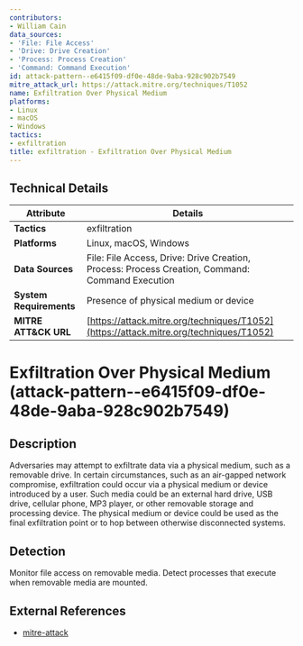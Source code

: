 ```yaml
---
contributors:
- William Cain
data_sources:
- 'File: File Access'
- 'Drive: Drive Creation'
- 'Process: Process Creation'
- 'Command: Command Execution'
id: attack-pattern--e6415f09-df0e-48de-9aba-928c902b7549
mitre_attack_url: https://attack.mitre.org/techniques/T1052
name: Exfiltration Over Physical Medium
platforms:
- Linux
- macOS
- Windows
tactics:
- exfiltration
title: exfiltration - Exfiltration Over Physical Medium
---
```


## Technical Details

| Attribute | Details |
|-----------|----------|
| **Tactics** | exfiltration |
| **Platforms** | Linux, macOS, Windows |
| **Data Sources** | File: File Access, Drive: Drive Creation, Process: Process Creation, Command: Command Execution |
| **System Requirements** | Presence of physical medium or device |
| **MITRE ATT&CK URL** | [https://attack.mitre.org/techniques/T1052](https://attack.mitre.org/techniques/T1052) |

# Exfiltration Over Physical Medium (attack-pattern--e6415f09-df0e-48de-9aba-928c902b7549)

## Description
Adversaries may attempt to exfiltrate data via a physical medium, such as a removable drive. In certain circumstances, such as an air-gapped network compromise, exfiltration could occur via a physical medium or device introduced by a user. Such media could be an external hard drive, USB drive, cellular phone, MP3 player, or other removable storage and processing device. The physical medium or device could be used as the final exfiltration point or to hop between otherwise disconnected systems.

## Detection
Monitor file access on removable media. Detect processes that execute when removable media are mounted.

## External References
- [mitre-attack](https://attack.mitre.org/techniques/T1052)
